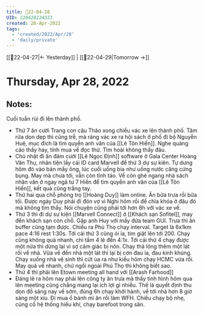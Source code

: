 ```yaml
---
title: 📝22-04-28
UID: 220428224323
created: 28-Apr-2022
tags:
  - 'created/2022/Apr/28'
  - 'daily/private'
---
```

[[📝22-04-27|<- Yesterday]] | [[📝22-04-29|Tomorrow ->]]
# Thursday, Apr 28, 2022

## Notes:
Cuối tuần rùi đi lên thành phố. 

- Thứ 7 ăn cưới Trang con cậu Thảo xong chiều vác xe lên thành phố. Tăm rửa dọn dẹp thì cũng trễ, mà ráng vác xe ra hội sách ở phố đi bộ Nguyễn Huệ, mục đích là tìm quyển anh văn của [[Lê Tôn Hiến]]. Nghe quảng cáo thấy hay, tính mua về đọc thử. Tìm hoài không thấy đâu.
- Chủ nhật đi ăn đám cưới [[Lê Ngọc Định]] software ở Gala Center Hoàng Văn Thụ, nhân tiện lấy cái ID card Marvell để thứ 3 dự sự kiên. Tự dưng hôm đó vào bàn mấy ông, lúc cuối uống bia như uống nước căng cứng bụng. May mà chưa tới, vẫn còn tỉnh táo. Về còn ghé ngang nhà sách nhân văn ở ngay ngã tư 7 Hiền để tìm quyển anh văn của [[Lê Tôn Hiến]], kết quả cũng trắng tay.
- Thứ hai qua chỗ phòng trọ [[Hoàng Duy]] làm online. Ăn bữa trưa rồi bữa tối. Được ngày Duy phải đi đón vợ vì Nghi hôm rồi để chìa khóa ở đâu đó mà không tìm thấy. Nói chuyện cũng phải tới hơn 8h với vác xe về.
- Thứ 3 thì đi dự sự kiện [[Marvell Connect]] ở [[Khách sạn Sofitel]], may đến khách sạn còn chỗ. Gặp anh Huy với mấy đứa team GUI. Trưa thì ăn buffer cũng tạm được. Chiều ra Phú Thọ chạy interval. Target là 6x1km pace 4:16 rest 1:30s. Tới cái thứ 3 cũng ói ỉa, tim giật lên tới 200. Chạy cũng không quá nhanh, chỉ tầm 4 lẻ đến 4:1x. Tới cái thứ 4 chạy được một nửa thì dừng lại vì sợ cảm giác bị nôn. Chạy thả lỏng thêm một lát rồi về nhà. Vừa về đến nhà một lát thì lại bị cơn đau ỉa, đau kinh khủng. Chạy xuống nhà vệ sinh thì cứt ùa ra như kiểu hôm chạy HCMC vừa rồi. May quá về nhanh, chứ ngồi ngoài Phú Thọ thì không biết sao.
- Thứ 4 thì phải lên Etown meeting all hand với [[Arash Farhood]]
- Đáng lẽ ra hôm nay phải lên công ty ăn trưa mà thấy tình hình hôm qua lên meeting cũng chẳng mang lại ích lợi gì nhiều. Thế là quyết định thu dọn đồ sáng nay về sớm, đúng 6h chạy khởi hành, về tới nhà hơn 8 giờ sáng một xíu. Đi mua ổ bánh mì ăn rồi làm WFH. Chiều chạy bộ nhẹ, củng cố hệ thống hiếu khí, chạy barefoot trong sân.

